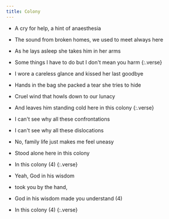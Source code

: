 ```yaml
---
title: Colony
---
```


- A cry for help, a hint of anaesthesia
- The sound from broken homes, we used to meet always here
- As he lays asleep she takes him in her arms
- Some things I have to do but I don't mean you harm
{:.verse}

- I wore a careless glance and kissed her last goodbye
- Hands in the bag she packed a tear she tries to hide
- Cruel wind that howls down to our lunacy
- And leaves him standing cold here in this colony
{:.verse}

- I can't see why all these confrontations
- I can't see why all these dislocations
- No, family life just makes me feel uneasy
- Stood alone here in this colony
- In this colony (4)
{:.verse}

- Yeah, God in his wisdom
- took you by the hand,
- God in his wisdom made you understand (4)
- In this colony (4)
{:.verse}
